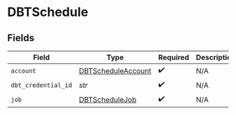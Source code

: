 # DBTSchedule


## Fields

| Field                                                           | Type                                                            | Required                                                        | Description                                                     |
| --------------------------------------------------------------- | --------------------------------------------------------------- | --------------------------------------------------------------- | --------------------------------------------------------------- |
| `account`                                                       | [DBTScheduleAccount](../../models/shared/dbtscheduleaccount.md) | :heavy_check_mark:                                              | N/A                                                             |
| `dbt_credential_id`                                             | *str*                                                           | :heavy_check_mark:                                              | N/A                                                             |
| `job`                                                           | [DBTScheduleJob](../../models/shared/dbtschedulejob.md)         | :heavy_check_mark:                                              | N/A                                                             |